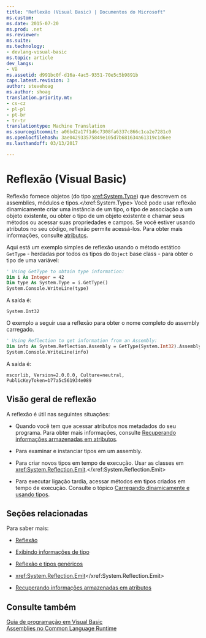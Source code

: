 ```yaml
---
title: "Reflexão (Visual Basic) | Documentos do Microsoft"
ms.custom: 
ms.date: 2015-07-20
ms.prod: .net
ms.reviewer: 
ms.suite: 
ms.technology:
- devlang-visual-basic
ms.topic: article
dev_langs:
- VB
ms.assetid: d991bc0f-d16a-4ac5-9351-70e5c5b9891b
caps.latest.revision: 3
author: stevehoag
ms.author: shoag
translation.priority.mt:
- cs-cz
- pl-pl
- pt-br
- tr-tr
translationtype: Machine Translation
ms.sourcegitcommit: a06bd2a17f1d6c7308fa6337c866c1ca2e7281c0
ms.openlocfilehash: 3ae042933575849e105d7b681634a61319c1d6ee
ms.lasthandoff: 03/13/2017

---
```

# <a name="reflection-visual-basic"></a>Reflexão (Visual Basic)
Reflexão fornece objetos (do tipo <xref:System.Type>) que descrevem os assemblies, módulos e tipos.</xref:System.Type> Você pode usar reflexão dinamicamente criar uma instância de um tipo, o tipo de associação a um objeto existente, ou obter o tipo de um objeto existente e chamar seus métodos ou acessar suas propriedades e campos. Se você estiver usando atributos no seu código, reflexão permite acessá-los. Para obter mais informações, consulte [atributos](https://msdn.microsoft.com/library/5x6cd29c).  
  
 Aqui está um exemplo simples de reflexão usando o método estático `GetType` - herdadas por todos os tipos do `Object` base class - para obter o tipo de uma variável:  
  
```vb  
' Using GetType to obtain type information:  
Dim i As Integer = 42  
Dim type As System.Type = i.GetType()  
System.Console.WriteLine(type)  
```  
  
 A saída é:  
  
 `System.Int32`  
  
 O exemplo a seguir usa a reflexão para obter o nome completo do assembly carregado.  
  
```vb  
' Using Reflection to get information from an Assembly:  
Dim info As System.Reflection.Assembly = GetType(System.Int32).Assembly  
System.Console.WriteLine(info)  
```  
  
 A saída é:  
  
 `mscorlib, Version=2.0.0.0, Culture=neutral, PublicKeyToken=b77a5c561934e089`  
  
## <a name="reflection-overview"></a>Visão geral de reflexão  
 A reflexão é útil nas seguintes situações:  
  
-   Quando você tem que acessar atributos nos metadados do seu programa. Para obter mais informações, consulte [Recuperando informações armazenadas em atributos](http://msdn.microsoft.com/library/37dfe4e3-7da0-48b6-a3d9-398981524e1c).  
  
-   Para examinar e instanciar tipos em um assembly.  
  
-   Para criar novos tipos em tempo de execução. Usar as classes em <xref:System.Reflection.Emit>.</xref:System.Reflection.Emit>  
  
-   Para executar ligação tardia, acessar métodos em tipos criados em tempo de execução. Consulte o tópico [Carregando dinamicamente e usando tipos](http://msdn.microsoft.com/library/db985bec-5942-40ec-b13a-771ae98623dc).  
  
## <a name="related-sections"></a>Seções relacionadas  
 Para saber mais:  
  
-   [Reflexão](http://msdn.microsoft.com/library/d1a58e7f-fb39-4d50-bf84-e3b8f9bf9775)  
  
-   [Exibindo informações de tipo](http://msdn.microsoft.com/library/7e7303a9-4064-4738-b4e7-b75974ed70d2)  
  
-   [Reflexão e tipos genéricos](http://msdn.microsoft.com/library/f7180fc5-dd41-42d4-8a8e-1b34288e06de)  
  
-   <xref:System.Reflection.Emit></xref:System.Reflection.Emit>  
  
-   [Recuperando informações armazenadas em atributos](http://msdn.microsoft.com/library/37dfe4e3-7da0-48b6-a3d9-398981524e1c)  
  
## <a name="see-also"></a>Consulte também  
 [Guia de programação em Visual Basic](../../../visual-basic/programming-guide/index.md)   
 [Assemblies no Common Language Runtime](https://msdn.microsoft.com/library/k3677y81)

